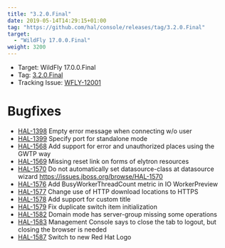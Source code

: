 ```yaml
---
title: "3.2.0.Final"
date: 2019-05-14T14:29:15+01:00
tag: "https://github.com/hal/console/releases/tag/3.2.0.Final"
target: 
  - "WildFly 17.0.0.Final"
weight: 3200
---
```

- Target: WildFly 17.0.0.Final
- Tag: [3.2.0.Final](https://github.com/hal/console/releases/tag/3.2.0.Final)
- Tracking Issue: [WFLY-12001](https://issues.jboss.org/browse/WFLY-12001)

# Bugfixes

- [HAL-1398](https://issues.jbos.org/browse/HAL-1398) Empty error message when connecting w/o user
- [HAL-1399](https://issues.jbos.org/browse/HAL-1399) Specify port for standalone mode
- [HAL-1568](https://issues.jbos.org/browse/HAL-1568) Add support for error and unauthorized places using the GWTP way
- [HAL-1569](https://issues.jbos.org/browse/HAL-1569) Missing reset link on forms of elytron resources
- [HAL-1570](https://issues.jbos.org/browse/HAL-1570) Do not automatically set datasource-class at datasource wizard https://issues.jboss.org/browse/HAL-1570
- [HAL-1576](https://issues.jbos.org/browse/HAL-1576) Add BusyWorkerThreadCount metric in IO WorkerPreview
- [HAL-1577](https://issues.jbos.org/browse/HAL-1577) Change use of HTTP download locations to HTTPS
- [HAL-1578](https://issues.jbos.org/browse/HAL-1578) Add support for custom title
- [HAL-1579](https://issues.jbos.org/browse/HAL-1579) Fix duplicate switch item initialization
- [HAL-1582](https://issues.jbos.org/browse/HAL-1582) Domain mode has server-group missing some operations
- [HAL-1583](https://issues.jbos.org/browse/HAL-1583) Management Console says to close the tab to logout, but closing the browser is needed
- [HAL-1587](https://issues.jbos.org/browse/HAL-1587) Switch to new Red Hat Logo
